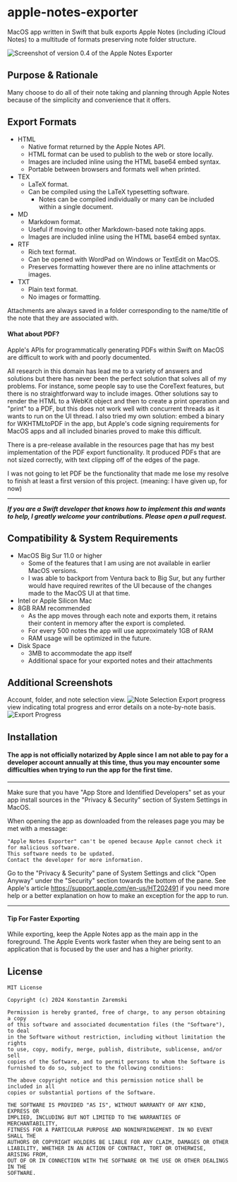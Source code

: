 # apple-notes-exporter
MacOS app written in Swift that bulk exports Apple Notes (including iCloud Notes) to a multitude of formats preserving note folder structure.

![Screenshot of version 0.4 of the Apple Notes Exporter](screenshots/v0.4.png)

## Purpose & Rationale

Many choose to do all of their note taking and planning through Apple Notes because of the simplicity and convenience that it offers.

## Export Formats
* HTML
    * Native format returned by the Apple Notes API.
    * HTML format can be used to publish to the web or store locally.
    * Images are included inline using the HTML base64 embed syntax.
    * Portable between browsers and formats well when printed.
* TEX
    * LaTeX format.
    * Can be compiled using the LaTeX typesetting software.
        * Notes can be compiled individually or many can be included within a single document.
* MD
    * Markdown format.
    * Useful if moving to other Markdown-based note taking apps.
    * Images are included inline using the HTML base64 embed syntax.
* RTF
    * Rich text format.
    * Can be opened with WordPad on Windows or TextEdit on MacOS.
    * Preserves formatting however there are no inline attachments or images.
* TXT
    * Plain text format.
    * No images or formatting.

Attachments are always saved in a folder corresponding to the name/title of the note that they are associated with.

#### What about PDF?
Apple's APIs for programmatically generating PDFs within Swift on MacOS are difficult to work with and poorly documented.

All research in this domain has lead me to a variety of answers and solutions but there has never been the perfect solution that solves all of my problems.
For instance, some people say to use the CoreText features, but there is no straightforward way to include images.
Other solutions say to render the HTML to a WebKit object and then to create a print operation and "print" to a PDF, but this does not work well with concurrent threads as it wants to run on the UI thread.
I also tried my own solution: embed a binary for WKHTMLtoPDF in the app, but Apple's code signing requirements for MacOS apps and all included binaries proved to make this difficult.

There is a pre-release available in the resources page that has my best implementation of the PDF export functionality. It produced PDFs that are not sized correctly, with text clipping off of the edges of the page.

I was not going to let PDF be the functionality that made me lose my resolve to finish at least a first version of this project. (meaning: I have given up, for now)

-----
***If you are a Swift developer that knows how to implement this and wants to help, I greatly welcome your contributions. Please open a pull request.***

## Compatibility & System Requirements
* MacOS Big Sur 11.0 or higher
    * Some of the features that I am using are not available in earlier MacOS versions.
    * I was able to backport from Ventura back to Big Sur, but any further would have required rewrites of the UI because of the changes made to the MacOS UI at that time.
* Intel or Apple Silicon Mac
* 8GB RAM recommended
    * As the app moves through each note and exports them, it retains their content in memory after the export is completed.
    * For every 500 notes the app will use approximately 1GB of RAM
    * RAM usage will be optimized in the future.
* Disk Space
    * 3MB to accommodate the app itself
    * Additional space for your exported notes and their attachments

## Additional Screenshots
Account, folder, and note selection view.
![Note Selection](screenshots/v0.3_selection.png)
Export progress view indicating total progress and error details on a note-by-note basis.
![Export Progress](screenshots/v0.3_export_progress.png)

## Installation
#### The app is not officially notarized by Apple since I am not able to pay for a developer account annually at this time, thus you may encounter some difficulties when trying to run the app for the first time.

-----

Make sure that you have "App Store and Identified Developers" set as your app install sources in the "Privacy & Security" section of System Settings in MacOS.

When opening the app as downloaded from the releases page you may be met with a message:

```
"Apple Notes Exporter" can't be opened because Apple cannot check it for malicious software.
This software needs to be updated.
Contact the developer for more information.
``````

Go to the "Privacy & Security" pane of System Settings and click "Open Anyway" under the "Security" section towards the bottom of the pane. See Apple's article https://support.apple.com/en-us/HT202491 if you need more help or a better explanation on how to make an exception for the app to run.

---

#### Tip For Faster Exporting
While exporting, keep the Apple Notes app as the main app in the foreground. The Apple Events work faster when they are being sent to an application that is focused by the user and has a higher priority.

## License
```
MIT License

Copyright (c) 2024 Konstantin Zaremski

Permission is hereby granted, free of charge, to any person obtaining a copy
of this software and associated documentation files (the "Software"), to deal
in the Software without restriction, including without limitation the rights
to use, copy, modify, merge, publish, distribute, sublicense, and/or sell
copies of the Software, and to permit persons to whom the Software is
furnished to do so, subject to the following conditions:

The above copyright notice and this permission notice shall be included in all
copies or substantial portions of the Software.

THE SOFTWARE IS PROVIDED "AS IS", WITHOUT WARRANTY OF ANY KIND, EXPRESS OR
IMPLIED, INCLUDING BUT NOT LIMITED TO THE WARRANTIES OF MERCHANTABILITY,
FITNESS FOR A PARTICULAR PURPOSE AND NONINFRINGEMENT. IN NO EVENT SHALL THE
AUTHORS OR COPYRIGHT HOLDERS BE LIABLE FOR ANY CLAIM, DAMAGES OR OTHER
LIABILITY, WHETHER IN AN ACTION OF CONTRACT, TORT OR OTHERWISE, ARISING FROM,
OUT OF OR IN CONNECTION WITH THE SOFTWARE OR THE USE OR OTHER DEALINGS IN THE
SOFTWARE.
```

